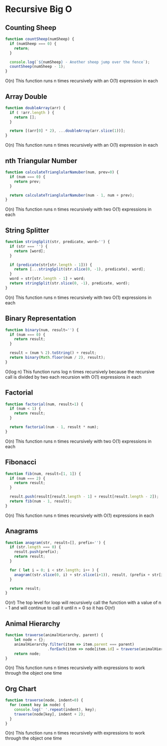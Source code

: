 # Recursive Big O

## Counting Sheep
```javascript
function countSheep(numSheep) {
  if (numSheep === 0) {
    return;
  }

  console.log(`${numSheep} - Another sheep jump over the fence`);
  countSheep(numSheep - 1);
}
```
O(n) This function runs n times recursively with an O(1) expression in each

## Array Double
```javascript
function doubleArray(arr) {
  if ( !arr.length ) {
    return [];
  }

  return [(arr[0] * 2), ...doubleArray(arr.slice(1))];
}
```
O(n) This function runs n times recursively with an O(1) expression in each

## nth Triangular Number
```javascript
function calculateTrianglularNamuber(num, prev=0) {
  if (num === 0) {
    return prev;
  }

  return calculateTrianglularNamuber(num - 1, num + prev);
}
```
O(n) This function runs n times recursively with two O(1) expressions in each

## String Splitter
```javascript
function stringSplit(str, predicate, word='') {
  if (str === '') {
    return [word];
  }

  if (predicate(str[str.length - 1])) {
    return [...stringSplit(str.slice(0, -1), predicate), word];
  }
  word = str[str.length - 1] + word;
  return stringSplit(str.slice(0, -1), predicate, word);
}
```
O(n) This function runs n times recursively with two O(1) expressions in each

## Binary Representation
```javascript
function binary(num, result='') {
  if (num === 0) {
    return result;
  }

  result = (num % 2).toString() + result;
  return binary(Math.floor(num / 2), result);
}
```
O(log n) This function runs log n times recursively because the recursive call is divided by two each recursion with O(1) expressions in each

## Factorial
```javascript
function factorial(num, result=1) {
  if (num < 1) { 
    return result;
  }

  return factorial(num - 1, result * num);
}
```
O(n) This function runs n times recursively with two O(1) expressions in each

## Fibonacci
```javascript
function fib(num, result=[1, 1]) {
  if (num === 2) {
    return result;
  }

  result.push(result[result.length - 1] + result[result.length - 2]);
  return fib(num - 1, result);
}
```
O(n) This function runs n times recursively with O(1) expressions in each

## Anagrams
```javascript
function anagram(str, result=[], prefix='') {
  if (str.length === 0) {
    result.push(prefix);
    return result;
  }

  for ( let i = 0; i < str.length; i++ ) {
    anagram((str.slice(0, i) + str.slice(i+1)), result, (prefix + str[i]));
  }

  return result;
}
```
O(n!) The top level for loop will recursively call the function with a value of n - 1 and will continue to call it until n = 0 so it has O(n!)

## Animal Hierarchy
```javascript
function traverse(animalHierarchy, parent) {
    let node = {};
    animalHierarchy.filter(item => item.parent === parent)
                   .forEach(item => node[item.id] = traverse(animalHierarchy, item.id));
    return node;  
}
```
O(n) This function runs n times recursively with expressions to work through the object one time

## Org Chart
```javascript
function traverse(node, indent=0) {
  for (const key in node) {
    console.log(' '.repeat(indent), key);
    traverse(node[key], indent + 2);
  }
}
```
O(n) This function runs n times recursively with expressions to work through the object one time